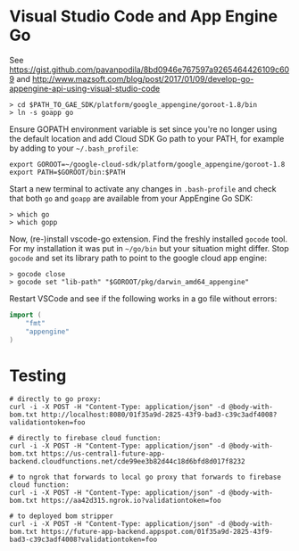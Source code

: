 # Visual Studio Code and App Engine Go

See https://gist.github.com/pavanpodila/8bd0946e767597a9265464426109c609 and http://www.mazsoft.com/blog/post/2017/01/09/develop-go-appengine-api-using-visual-studio-code

```shell
> cd $PATH_TO_GAE_SDK/platform/google_appengine/goroot-1.8/bin
> ln -s goapp go
```

Ensure GOPATH environment variable is set since you're no longer using the default location and add Cloud SDK Go path to your PATH, for example by adding to your `~/.bash_profile`:
```shell
export GOROOT=~/google-cloud-sdk/platform/google_appengine/goroot-1.8
export PATH=$GOROOT/bin:$PATH
```

Start a new terminal to activate any changes in `.bash-profile` and check that both `go` and `goapp` are available from your AppEngine Go SDK:
```shell
> which go
> which gopp
```

Now, (re-)install vscode-go extension. Find the freshly installed `gocode` tool. For my installation it was put in `~/go/bin` but your situation might differ.
Stop `gocode` and set its library path to point to the google cloud app engine:

```shell
> gocode close
> gocode set "lib-path" "$GOROOT/pkg/darwin_amd64_appengine"
```

Restart VSCode and see if the following works in a go file without errors:

```go
import (
	"fmt"
	"appengine"
)
```

# Testing

```shell
# directly to go proxy:
curl -i -X POST -H "Content-Type: application/json" -d @body-with-bom.txt http://localhost:8080/01f35a9d-2825-43f9-bad3-c39c3adf4008?validationtoken=foo

# directly to firebase cloud function:
curl -i -X POST -H "Content-Type: application/json" -d @body-with-bom.txt https://us-central1-future-app-backend.cloudfunctions.net/cde99ee3b82d44c18d6bfd8d017f8232

# to ngrok that forwards to local go proxy that forwards to firebase cloud function:
curl -i -X POST -H "Content-Type: application/json" -d @body-with-bom.txt https://aa42d315.ngrok.io?validationtoken=foo

# to deployed bom stripper
curl -i -X POST -H "Content-Type: application/json" -d @body-with-bom.txt https://future-app-backend.appspot.com/01f35a9d-2825-43f9-bad3-c39c3adf4008?validationtoken=foo

```
